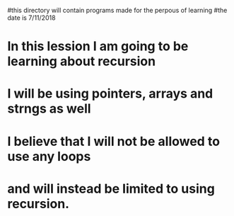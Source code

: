#this directory will contain programs made for the perpous of learning
#the date is 7/11/2018
# In this lession I am going to be learning about recursion
# I will be using pointers, arrays and strngs as well
# I believe that I will not be allowed to use any loops
# and will instead be limited to using recursion.